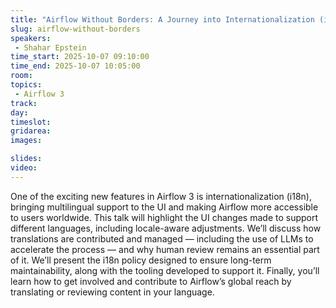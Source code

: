```yaml
---
title: "Airflow Without Borders: A Journey into Internationalization (i18n)"
slug: airflow-without-borders
speakers:
 - Shahar Epstein
time_start: 2025-10-07 09:10:00
time_end: 2025-10-07 10:05:00
room: 
topics:
 - Airflow 3
track: 
day: 
timeslot: 
gridarea: 
images: 

slides:
video: 
---
```


One of the exciting new features in Airflow 3 is internationalization (i18n), bringing multilingual support to the UI and making Airflow more accessible to users worldwide. This talk will highlight the UI changes made to support different languages, including locale-aware adjustments. We’ll discuss how translations are contributed and managed — including the use of LLMs to accelerate the process — and why human review remains an essential part of it. We’ll present the i18n policy designed to ensure long-term maintainability, along with the tooling developed to support it. Finally, you’ll learn how to get involved and contribute to Airflow’s global reach by translating or reviewing content in your language.